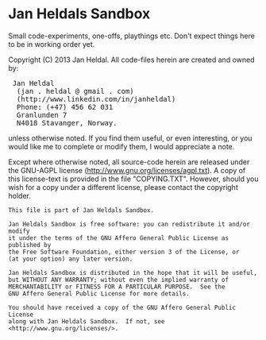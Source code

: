Jan Heldals Sandbox
===================

Small code-experiments, one-offs, playthings etc. Don't expect things here to be in working order yet.

Copyright (C) 2013 Jan Heldal.
All code-files herein are created and owned by:
<pre>
 Jan Heldal
  (jan . heldal @ gmail . com)
  (http://www.linkedin.com/in/janheldal)
  Phone: (+47) 456 62 031
  Granlunden 7
  N4018 Stavanger, Norway.
</pre>
 unless otherwise noted.
If you find them useful, or even interesting, or you would like me to complete or modify them, I would appreciate a note.

Except where otherwise noted, all source-code herein are released under the GNU-AGPL license (http://www.gnu.org/licenses/agpl.txt). A copy of this license-text is provided in the file "COPYING.TXT".
However, should you wish for a copy under a different license, please contact the copyright holder.

    This file is part of Jan Heldals Sandbox.

    Jan Heldals Sandbox is free software: you can redistribute it and/or modify
    it under the terms of the GNU Affero General Public License as published by
    the Free Software Foundation, either version 3 of the License, or
    (at your option) any later version.

    Jan Heldals Sandbox is distributed in the hope that it will be useful,
    but WITHOUT ANY WARRANTY; without even the implied warranty of
    MERCHANTABILITY or FITNESS FOR A PARTICULAR PURPOSE.  See the
    GNU Affero General Public License for more details.

    You should have received a copy of the GNU Affero General Public License
    along with Jan Heldals Sandbox.  If not, see <http://www.gnu.org/licenses/>.
